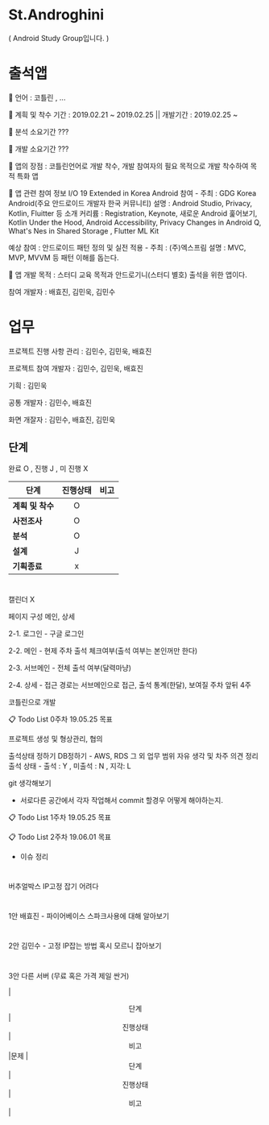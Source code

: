 # St.Androghini
( Android Study Group입니다. )

# 출석앱

📌 언어 : 코틀린 , ...

📌 계흭 및 착수 기간 : 2019.02.21 ~ 2019.02.25 || 개발기간 : 2019.02.25 ~ 

📌 분석 소요기간 ???

📌 개발 소요기간 ???

📌 앱의 장점 : 코틀린언어로 개발 착수, 개발 참여자의 필요 목적으로 개발 착수하여 목적 특화 앱

📌 앱 관련 참여 정보 
I/O 19 Extended in Korea Android 참여 - 주최 : GDG Korea Android(주요 안드로이드 개발자 한국 커뮤니티)
설명 : Android Studio, Privacy, Kotlin, Fluitter 등 소개 
커리륨 : Registration, Keynote, 새로운 Android 훑어보기, Kotlin Under the Hood, Android Accessibility, Privacy Changes in Android Q, What's Nes in Shared Storage , Flutter ML Kit

예상 참여 : 안드로이드 패턴 정의 및 실전 적용 - 주최 : (주)엑스프림
설명 : MVC, MVP, MVVM 등 패턴 이해를 돕는다.


📌 앱 개발 목적 : 스터디 교육 목적과 안드로기니(스터디 별호) 출석을 위한 앱이다.


참여 개발자 : 배효진, 김민욱, 김민수

# 업무 

프로젝트 진행 사항 관리 : 김민수, 김민욱, 배효진

프로젝트 참여 개발자 : 김민수, 김민욱, 배효진

기흭 : 김민욱

공통 개발자 : 김민수, 배효진

화면 개잘자 : 김민수, 배효진, 김민욱

## 단계

완료 O , 진행 J , 미 진행 X

|  <center>단계</center> |  <center>진행상태</center> |  <center>비고</center> |
|:--------|:--------:|--------:|
|**계흭 및 착수** | <center> O </center> | |
|**사전조사** | <center> O </center> | |
|**분석** | <center> O </center> | |
|**설계** | <center> J </center> | |
|**기흭종료** | <center> x </center> | |

# 
# 
# 
# 
# 
# 



캘린더 X

페이지 구성 메인, 상세

2-1. 로그인 - 구글 로그인

2-2. 메인 - 현제 주차 출석 체크여부(출석 여부는 본인꺼만 한다)

2-3. 서브메인 - 전체 출석 여부(달력마냥)

2-4. 상세 - 접근 경로는 서브메인으로 접근, 출석 통계(한달), 보여질 주차 앞뒤 4주

코틀린으로 개발

📋 Todo List 0주차 19.05.25 목표

프로젝트 생성 및 형상관리, 협의

출석상태 정하기
DB정하기 - AWS, RDS 그 외
업무 범위
자유 생각 및 차주 의견 정리  
출석 상태 - 출석 : Y , 미출석 : N , 지각: L





git  생각해보기
- 서로다른 공간에서 각자 작업해서 commit 할경우 어떻게 해야하는지.


📋 Todo List 1주차 19.05.25 목표


📋 Todo List 2주차 19.06.01 목표




- 이슈 정리
#
버추얼박스 IP고정 잡기 어려다
#
1안 배효진 - 파이어베이스 스파크사용에 대해 알아보기
#
2안 김민수 - 고정 IP잡는 방법 혹시 모르니 잡아보기
#
3안 다른 서버 (무료 혹은 가격 제일 싼거) 


|  <center>단계</center> |  <center>진행상태</center> |  <center>비고</center> |문제
|  <center>단계</center> |  <center>진행상태</center> |  <center>비고</center> |

